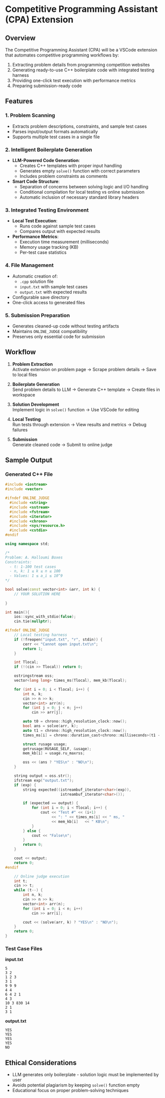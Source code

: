 # Competitive Programming Assistant (CPA) Extension

## Overview
The Competitive Programming Assistant (CPA) will be a VSCode extension that automates competitive programming workflows by:
1. Extracting problem details from programming competition websites
2. Generating ready-to-use C++ boilerplate code with integrated testing harness
3. Providing one-click test execution with performance metrics
4. Preparing submission-ready code

## Features

### 1. Problem Scanning
- Extracts problem descriptions, constraints, and sample test cases
- Parses input/output formats automatically
- Supports multiple test cases in a single file

### 2. Intelligent Boilerplate Generation
- **LLM-Powered Code Generation**:
  - Creates C++ templates with proper input handling
  - Generates empty `solve()` function with correct parameters
  - Includes problem constraints as comments
- **Smart Code Structure**:
  - Separation of concerns between solving logic and I/O handling
  - Conditional compilation for local testing vs online submission
  - Automatic inclusion of necessary standard library headers

### 3. Integrated Testing Environment
- **Local Test Execution**:
  - Runs code against sample test cases
  - Compares output with expected results
- **Performance Metrics**:
  - Execution time measurement (milliseconds)
  - Memory usage tracking (KB)
  - Per-test case statistics

### 4. File Management
- Automatic creation of:
  - `.cpp` solution file
  - `input.txt` with sample test cases
  - `output.txt` with expected results
- Configurable save directory
- One-click access to generated files

### 5. Submission Preparation
- Generates cleaned-up code without testing artifacts
- Maintains `ONLINE_JUDGE` compatibility
- Preserves only essential code for submission

## Workflow

1. **Problem Extraction**  
   Activate extension on problem page → Scrape problem details → Save to local files

2. **Boilerplate Generation**  
   Send problem details to LLM → Generate C++ template → Create files in workspace

3. **Solution Development**  
   Implement logic in `solve()` function → Use VSCode for editing

4. **Local Testing**  
   Run tests through extension → View results and metrics → Debug failures

5. **Submission**  
   Generate cleaned code → Submit to online judge

## Sample Output

### Generated C++ File
```cpp
#include <iostream>
#include <vector>

#ifndef ONLINE_JUDGE
  #include <string>
  #include <sstream>
  #include <fstream>
  #include <iterator>
  #include <chrono>
  #include <sys/resource.h>
  #include <cstdio>
#endif

using namespace std;

/*
Problem: A. Halloumi Boxes
Constraints:
  - t: 1-100 test cases
  - n, k: 1 ≤ k ≤ n ≤ 100
  - Values: 1 ≤ a_i ≤ 10^9
*/

bool solve(const vector<int> &arr, int k) {
    // YOUR SOLUTION HERE
    
}

int main(){
    ios::sync_with_stdio(false);
    cin.tie(nullptr);

#ifndef ONLINE_JUDGE
    // Local testing harness
    if (!freopen("input.txt", "r", stdin)) {
        cerr << "Cannot open input.txt\n";
        return 1;
    }

    int Tlocal;
    if (!(cin >> Tlocal)) return 0;

    ostringstream oss;
    vector<long long> times_ms(Tlocal), mem_kb(Tlocal);

    for (int i = 0; i < Tlocal; i++) {
        int n, k;
        cin >> n >> k;
        vector<int> arr(n);
        for (int j = 0; j < n; j++) 
            cin >> arr[j];

        auto t0 = chrono::high_resolution_clock::now();
        bool ans = solve(arr, k);
        auto t1 = chrono::high_resolution_clock::now();
        times_ms[i] = chrono::duration_cast<chrono::milliseconds>(t1 - t0).count();

        struct rusage usage;
        getrusage(RUSAGE_SELF, &usage);
        mem_kb[i] = usage.ru_maxrss;

        oss << (ans ? "YES\n" : "NO\n");
    }

    string output = oss.str();
    ifstream exp("output.txt");
    if (exp) {
        string expected((istreambuf_iterator<char>(exp)),
                         istreambuf_iterator<char>());

        if (expected == output) {
            for (int i = 0; i < Tlocal; i++) {
                cout << "Test #" << (i+1)
                     << ": " << times_ms[i] << " ms, "
                     << mem_kb[i]   << " KB\n";
            }
        } else {
            cout << "False\n";
        }
        return 0;
    }

    cout << output;
    return 0;
#endif

    // Online judge execution
    int t;
    cin >> t;
    while (t--) {
        int n, k;
        cin >> n >> k;
        vector<int> arr(n);
        for (int i = 0; i < n; i++)
            cin >> arr[i];

        cout << (solve(arr, k) ? "YES\n" : "NO\n");
    }
    return 0;
}
```

### Test Case Files
**input.txt**
```
5
3 2
1 2 3
3 1
9 9 9
4 4
6 4 2 1
4 3
10 3 830 14
2 1
3 1
```

**output.txt**
```
YES
YES
YES
YES
NO
```

## Ethical Considerations
- LLM generates only boilerplate - solution logic must be implemented by user
- Avoids potential plagiarism by keeping `solve()` function empty
- Educational focus on proper problem-solving techniques